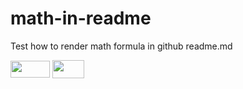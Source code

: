 # math-in-readme
Test how to render math formula in github readme.md

<img src="/tex/ccb175704c18ad5a81177f1274fcd39f.svg?invert_in_darkmode&sanitize=true" align=middle width=63.09925874999999pt height=26.76175259999998pt/>

<img src="/tex/cf29ffad63dddccd8e14636dbf5acb5c.svg?invert_in_darkmode&sanitize=true" align=middle width=50.61359324999999pt height=28.670654099999997pt/>

